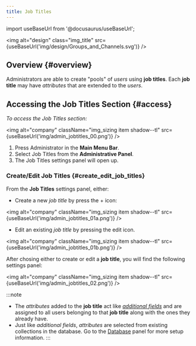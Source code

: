 ```yaml
---
title: Job Titles
---
```


import useBaseUrl from '@docusaurus/useBaseUrl';

<img alt="design" class="img_title" src={useBaseUrl('img/design/Groups_and_Channels.svg')} />
<br/>


## Overview {#overview}

Administrators are able to create "pools" of _users_ using **job titles**. Each **job title** may have _attributes_ that are extended to the _users_.


## Accessing the Job Titles Section {#access}

_To access the <span className="badge badge--primary">Job Titles</span> section:_

<img alt="company" className="img_sizing item shadow--tl" src={useBaseUrl('img/admin_jobtitles_00.png')} />
<br/>

1. Press <span className="badge badge--primary">Administrator</span> in the **Main Menu Bar**.
2. Select <span className="badge badge--primary">Job Titles</span> from the **Administrative Panel**.
3. The Job Titles settings panel will open up.

### Create/Edit Job Titles {#create_edit_job_titles}

From the **Job Titles** settings panel, either: 

- Create a new _job title_ by press the <span className="badge badge--primary">+</span> icon:

<img alt="company" className="img_sizing item shadow--tl" src={useBaseUrl('img/admin_jobtitles_01a.png')} />
<br/>

- Edit an existing _job title_ by pressing the edit icon.

<img alt="company" className="img_sizing item shadow--tl" src={useBaseUrl('img/admin_jobtitles_01b.png')} />
<br/>

After chosing either to create or edit a **job title**, you will find the following settings panel:

<img alt="company" className="img_sizing item shadow--tl" src={useBaseUrl('img/admin_jobtitles_02.png')} />
<br/>

:::note
- The _attributes_ added to the **job title** act like [_additional fields_](/docs/documentation/admin/users#additional-fields) and are assigned to all users belonging to that **job title** along with the ones they already have.
- Just like _additional fields_, _attributes_ are selected from existing collections in the database. Go to the [Database](/docs/documentation/admin/database/admin_collections#additional-fields) panel for more setup information.
:::
